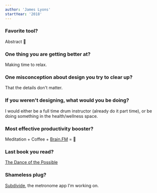 ```yaml
---
author: 'James Lyons'
startYear: '2018'
---
```


### Favorite tool?

Abstract 😬

### One thing you are getting better at?

Making time to relax.

### One misconception about design you try to clear up?

That the details don't matter.

### If you weren't designing, what would you be doing?

I would either be a full time drum instructor (already do it part time), or be doing something in the health/wellness space.

### Most effective productivity booster?

Meditation + Coffee + [Brain.FM](https://brain.fm/) = 🤯

### Last book you read?

[The Dance of the Possible](http://scottberkun.com/2017/the-dance-of-the-possible/)

### Shameless plug?

[Subdivide](https://play.google.com/store/apps/details?id=io.subdivide), the metronome app I'm working on.
